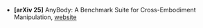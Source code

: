 

* **[arXiv 25]** AnyBody: A Benchmark Suite for Cross-Embodiment Manipulation, [website](https://princeton-vl.github.io/anybody/)